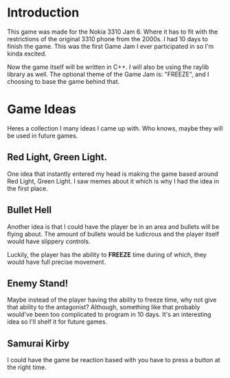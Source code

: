 # Introduction
This game was made for the Nokia 3310 Jam 6. Where it has to fit with the
restrictions of the original 3310 phone from the 2000s. I had 10 days to 
finish the game. This was the first Game Jam I ever participated in so I'm
kinda excited.

Now the game itself will be written in C++. I will also be using the
raylib library as well. The optional theme of the Game Jam is: "FREEZE",
and I choosing to base the game behind that.


# Game Ideas
Heres a collection I many ideas I came up with. Who knows, maybe they will
be used in future games.

## Red Light, Green Light.
One idea that instantly entered my head is making the game based around
Red Light, Green Light. I saw memes about it which is why I had the idea
in the first place.

## Bullet Hell
Another idea is that I could have the player be in an area and bullets
will be flying about. The amount of bullets would be ludicrous and the
player itself would have slippery controls.

Luckily, the player has the ability to **FREEZE** time during of which,
they would have full precise movement.

## Enemy Stand!
Maybe instead of the player having the ability to freeze time, why not
give that ability to the antagonist? Although, something like that
probably would've been too complicated to program in 10 days. It's an 
interesting idea so I'll shelf it for future games.

## Samurai Kirby
I could have the game be reaction based with you have to press a button
at the right time. 
